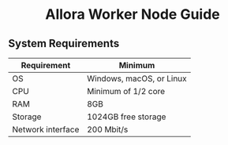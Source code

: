 <h1 align="center">Allora Worker Node Guide</h1>

## System Requirements

| Requirement       | Minimum                    | 
| ----------------- | -------------------------- | 
| OS                | Windows, macOS, or Linux   | 
| CPU               | Minimum of 1/2 core        | 
| RAM               | 8GB                        | 
| Storage           | 1024GB free storage        | 
| Network interface | 200 Mbit/s                 | 

